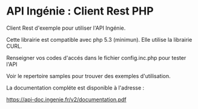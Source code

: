 # API Ingénie : Client Rest PHP

Client Rest d'exemple pour utiliser l'API Ingénie.

Cette librairie est compatible avec php 5.3 (minimun). Elle utilise la librairie CURL.

Renseigner vos codes d'accés dans le fichier config.inc.php pour tester l'API

Voir le repertoire samples pour trouver des exemples d'utilisation.

La documentation compléte est disponible à l'adresse :

https://api-doc.ingenie.fr/v2/documentation.pdf